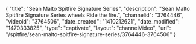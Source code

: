 {
    "title": "Sean Malto Spitfire Signature Series",
    "description": "Sean Malto Spitfire Signature Series wheels Ride the fire.",
    "channelid": "3764446",
    "videoid": "3764506",
    "date_created": "1410212621",
    "date_modified": "1470333825",
    "type": "captivate",
    "layout": "channelVideo",
    "url": "\/spitfire\/sean-malto-spitfire-signature-series\/3764446-3764506"
}